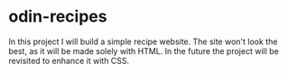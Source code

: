 # odin-recipes
In this project I will build a simple recipe website.
The site won't look the best, as it will be made solely with HTML.
In the future the project will be revisited to enhance it with CSS.